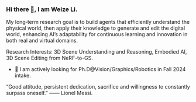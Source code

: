 ### Hi there 👋, I am Weize Li.

  My long‐term research goal is to build agents that efficiently understand the physical world, then apply their knowledge to generate
and edit the digital world, enhancing AI’s adaptability for continuous learning and innovation in both real and virtual domains.

Research Interests: 3D Scene Understanding and Reasoning, Embodied AI, 3D Scene Editing from NeRF-to-GS.

- 🤔 I am actively looking for Ph.D@Vision/Graphics/Robotics in Fall 2024 intake. 
  
“Good attitude, persistent dedication, sacrifice and willingness to constantly surpass oneself.” —— Lionel Messi.
